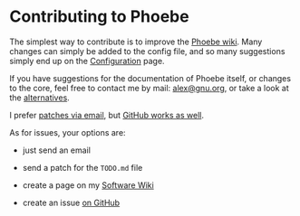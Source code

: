 # Contributing to Phoebe

The simplest way to contribute is to improve the [Phoebe
wiki](https://transjovian.org:1965/phoebe). Many changes can simply be
added to the config file, and so many suggestions simply end up on the
[Configuration](https://transjovian.org:1965/phoebe/page/Configuration)
page.

If you have suggestions for the documentation of Phoebe itself, or
changes to the core, feel free to contact me by mail:
[alex@gnu.org](mailto:alex@gnu.org), or take a look at the
[alternatives](https://alexschroeder.ch/wiki/Contact).

I prefer [patches via email](https://git-send-email.io/), but [GitHub
works as well](https://github.com/kensanata/phoebe).

As for issues, your options are:

* just send an email

* send a patch for the `TODO.md` file

* create a page on my [Software Wiki](https://alexschroeder.ch/software/Phoebe)

* create an issue [on GitHub](https://github.com/kensanata/phoebe/issues)
